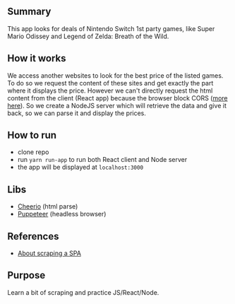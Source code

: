 ## Summary
This app looks for deals of Nintendo Switch 1st party games, like Super Mario Odissey and Legend of Zelda: Breath of the Wild.

## How it works
We access another websites to look for the best price of the listed games. To do so we request the content of these sites and get exactly the part where it displays the price. However we can't directly request the html content from the client (React app) because the browser block CORS ([more here](https://developer.mozilla.org/pt-BR/docs/Web/HTTP/Controle_Acesso_CORS)). So we create a NodeJS server which will retrieve the data and give it back, so we can parse it and display the prices.

## How to run
- clone repo
- run `yarn run-app` to run both React client and Node server
- the app will be displayed at `localhost:3000`

## Libs
- [Cheerio](https://github.com/cheeriojs/cheerio) (html parse)
- [Puppeteer](https://github.com/puppeteer/puppeteer) (headless browser)

## References
- [About scraping a SPA](https://medium.com/@andrejsabrickis/scrapping-the-content-of-single-page-application-spa-with-headless-chrome-and-puppeteer-d040025f752b)

## Purpose
Learn a bit of scraping and practice JS/React/Node.
